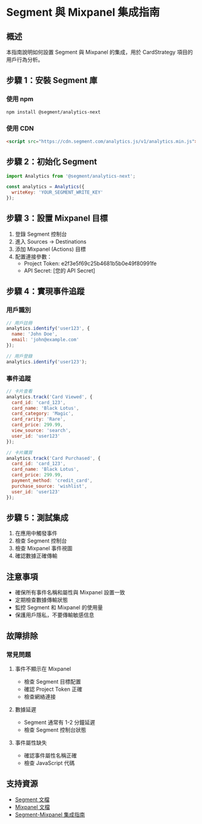 # Segment 與 Mixpanel 集成指南

## 概述
本指南說明如何設置 Segment 與 Mixpanel 的集成，用於 CardStrategy 項目的用戶行為分析。

## 步驟 1：安裝 Segment 庫

### 使用 npm
```bash
npm install @segment/analytics-next
```

### 使用 CDN
```html
<script src="https://cdn.segment.com/analytics.js/v1/analytics.min.js"></script>
```

## 步驟 2：初始化 Segment

```javascript
import Analytics from '@segment/analytics-next';

const analytics = Analytics({
  writeKey: 'YOUR_SEGMENT_WRITE_KEY'
});
```

## 步驟 3：設置 Mixpanel 目標

1. 登錄 Segment 控制台
2. 進入 Sources → Destinations
3. 添加 Mixpanel (Actions) 目標
4. 配置連接參數：
   - Project Token: e2f3e5f69c25b4681b5b0e49f80991fe
   - API Secret: [您的 API Secret]

## 步驟 4：實現事件追蹤

### 用戶識別
```javascript
// 用戶註冊
analytics.identify('user123', {
  name: 'John Doe',
  email: 'john@example.com'
});

// 用戶登錄
analytics.identify('user123');
```

### 事件追蹤
```javascript
// 卡片查看
analytics.track('Card Viewed', {
  card_id: 'card_123',
  card_name: 'Black Lotus',
  card_category: 'Magic',
  card_rarity: 'Rare',
  card_price: 299.99,
  view_source: 'search',
  user_id: 'user123'
});

// 卡片購買
analytics.track('Card Purchased', {
  card_id: 'card_123',
  card_name: 'Black Lotus',
  card_price: 299.99,
  payment_method: 'credit_card',
  purchase_source: 'wishlist',
  user_id: 'user123'
});
```

## 步驟 5：測試集成

1. 在應用中觸發事件
2. 檢查 Segment 控制台
3. 檢查 Mixpanel 事件視圖
4. 確認數據正確傳輸

## 注意事項

- 確保所有事件名稱和屬性與 Mixpanel 設置一致
- 定期檢查數據傳輸狀態
- 監控 Segment 和 Mixpanel 的使用量
- 保護用戶隱私，不要傳輸敏感信息

## 故障排除

### 常見問題
1. 事件不顯示在 Mixpanel
   - 檢查 Segment 目標配置
   - 確認 Project Token 正確
   - 檢查網絡連接

2. 數據延遲
   - Segment 通常有 1-2 分鐘延遲
   - 檢查 Segment 控制台狀態

3. 事件屬性缺失
   - 確認事件屬性名稱正確
   - 檢查 JavaScript 代碼

## 支持資源

- [Segment 文檔](https://segment.com/docs/)
- [Mixpanel 文檔](https://developer.mixpanel.com/)
- [Segment-Mixpanel 集成指南](https://segment.com/docs/connections/destinations/catalog/actions-mixpanel/)
